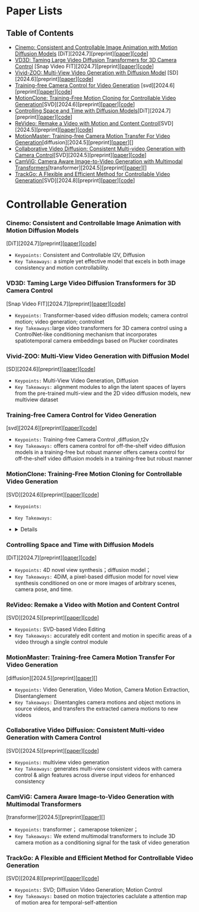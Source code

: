 # Paper Lists

## Table of Contents

- [Cinemo: Consistent and Controllable Image Animation with Motion Diffusion Models](#cinemo-consistent-and-controllable-image-animation-with-motion-diffusion-models)    [DiT][2024.7][preprint]\[[paper](https://arxiv.org/pdf/2407.07860)\]\[[code](https://4d-diffusion.github.io)\]
- [VD3D: Taming Large Video Diffusion Transformers for 3D Camera Control](#vd3d-taming-large-video-diffusion-transformers-for-3d-camera-control)    [Snap Video FIT][2024.7][preprint]\[[paper](https://arxiv.org/pdf/2407.12781)\]\[[code](https://snap-research.github.io/vd3d/index.html)\]
- [Vivid-ZOO: Multi-View Video Generation with Diffusion Model](#vivid-zoo-multi-view-video-generation-with-diffusion-model)    [SD][2024.6][preprint]\[[paper](https://arxiv.org/pdf/2406.08659)\]\[[code](https://github.com/hi-zhengcheng/vividzoo)\]
- [Training-free Camera Control for Video Generation](#training-free-camera-control-for-video-generation)    [svd][2024.6][preprint]\[[paper](https://arxiv.org/pdf/2406.10126)\]\[[code](https://lifedecoder.github.io/CamTrol/)\]
- [MotionClone: Training-Free Motion Cloning for Controllable Video Generation](#motionclone-training-free-motion-cloning-for-controllable-video-generation)[SVD][2024.6][preprint]\[[paper](https://arxiv.org/pdf/2406.05338)\]\[[code](https://github.com/Bujiazi/MotionClone)\]
- [Controlling Space and Time with Diffusion Models](#controlling-space-and-time-with-diffusion-models)[DiT][2024.7][preprint]\[[paper](https://arxiv.org/pdf/2407.07860)\]\[[code](https://4d-diffusion.github.io)\]
- [ReVideo: Remake a Video with Motion and Content Control](#revideo-remake-a-video-with-motion-and-content-control)[SVD][2024.5][preprint]\[[paper](https://arxiv.org/pdf/2405.13865)\][[code](https://github.com/MC-E/ReVideo)\]
- [MotionMaster: Training-free Camera Motion Transfer For Video Generation](#motionmaster-training-free-camera-motion-transfer-for-video-generation)[diffusion][2024.5][preprint]\[[paper](https://arxiv.org/pdf/2404.15789)\][]
- [Collaborative Video Diffusion: Consistent Multi-video Generation with Camera Control](#collaborative-video-diffusion-consistent-multi-video-generation-with-camera-control)[SVD][2024.5][preprint]\[[paper](https://collaborativevideodiffusion.github.io/assets/pdfs/paper.pdf)\]\[[code](https://collaborativevideodiffusion.github.io)\]
- [CamViG: Camera Aware Image-to-Video Generation with Multimodal Transformers](#camvig-camera-aware-image-to-video-generation-with-multimodal-transformers)[transformer][2024.5][preprint]\[[paper](https://arxiv.org/pdf/2405.13195)\][]
- [TrackGo: A Flexible and Efficient Method for Controllable Video Generation](#trackgo-a-flexible-and-efficient-method-for-controllable-video-generation)[SVD][2024.8][preprint]\[[paper](https://arxiv.org/pdf/2408.11475)\]\[[code](https://zhtjtcz.github.io/TrackGo-Page/#)\]


# Controllable Generation
### Cinemo: Consistent and Controllable Image Animation with Motion Diffusion Models
[DiT][2024.7][preprint]\[[paper](https://arxiv.org/pdf/2407.07860)\]\[[code](https://4d-diffusion.github.io)\]
- `Keypoints:` Consistent and Controllable I2V, Diffusion
- `Key Takeaways:` a simple yet effective model that excels in both image consistency and motion controllability.


### VD3D: Taming Large Video Diffusion Transformers for 3D Camera Control
[Snap Video FIT][2024.7][preprint]\[[paper](https://arxiv.org/pdf/2407.12781)\]\[[code](https://snap-research.github.io/vd3d/index.html)\]
- `Keypoints:`  Transformer-based video diffusion models; camera control motion; video generation; controlnet
- `Key Takeaways:`large video transformers for 3D camera control using a ControlNet-like conditioning mechanism that incorporates spatiotemporal camera embeddings based on Plucker coordinates



### Vivid-ZOO: Multi-View Video Generation with Diffusion Model
[SD][2024.6][preprint]\[[paper](https://arxiv.org/pdf/2406.08659)\]\[[code](https://github.com/hi-zhengcheng/vividzoo)\]
- `Keypoints:` Multi-View Video Generation, Diffusion
- `Key Takeaways:` alignment modules to align the latent spaces of layers from the pre-trained multi-view and the 2D video diffusion models, new multiview dataset



### Training-free Camera Control for Video Generation
[svd][2024.6][preprint]\[[paper](https://arxiv.org/pdf/2406.10126)\]\[[code](https://lifedecoder.github.io/CamTrol/)\]
- `Keypoints:` Training-free Camera Control ,diffusion,t2v
- `Key Takeaways:` offers camera control for off-the-shelf video diffusion models in a training-free but robust manner offers camera control for off-the-shelf video diffusion models in a training-free but robust manner



### MotionClone: Training-Free Motion Cloning for Controllable Video Generation
[SVD][2024.6][preprint]\[[paper](https://arxiv.org/pdf/2406.05338)\]\[[code](https://github.com/Bujiazi/MotionClone)\]
- `Keypoints:`
- `Key Takeaways:`
-   <details>
    <summary>Details</summary>

    - `Method:`
</details>


### Controlling Space and Time with Diffusion Models
[DiT][2024.7][preprint]\[[paper](https://arxiv.org/pdf/2407.07860)\]\[[code](https://4d-diffusion.github.io)\]
- `Keypoints:` 4D novel view synthesis；diffusion model；
- `Key Takeaways:` 4DiM, a pixel-based diffusion model for novel view synthesis conditioned on one or more images of arbitrary scenes, camera pose, and time.


### ReVideo: Remake a Video with Motion and Content Control 
[SVD][2024.5][preprint]\[[paper](https://arxiv.org/pdf/2405.13865)\][[code](https://github.com/MC-E/ReVideo)\]
- `Keypoints:` SVD-based Video Editing
- `Key Takeaways:` accurately edit content and motion in specific areas of a video through a single control module


### MotionMaster: Training-free Camera Motion Transfer For Video Generation
[diffusion][2024.5][preprint]\[[paper](https://arxiv.org/pdf/2404.15789)\][]
- `Keypoints:` Video Generation, Video Motion, Camera Motion Extraction, Disentanglement
- `Key Takeaways:` Disentangles camera motions and object motions in source videos, and transfers the extracted camera motions to new videos


### Collaborative Video Diffusion: Consistent Multi-video Generation with Camera Control 
[SVD][2024.5][preprint]\[[paper](https://collaborativevideodiffusion.github.io/assets/pdfs/paper.pdf)\]\[[code](https://collaborativevideodiffusion.github.io)\]
- `Keypoints:` multiview video generation
- `Key Takeaways:` generates multi-view consistent videos with camera control & align features across diverse input videos for enhanced consistency



### CamViG: Camera Aware Image-to-Video Generation with Multimodal Transformers
[transformer][2024.5][preprint]\[[paper](https://arxiv.org/pdf/2405.13195)\][]
- `Keypoints:` transformer； camerapose tokenizer；
- `Key Takeaways:` We extend multimodal transformers to include 3D camera motion as a conditioning signal for the task of video generation


### TrackGo: A Flexible and Efficient Method for Controllable Video Generation
[SVD][2024.8][preprint]\[[paper](https://arxiv.org/pdf/2408.11475)\]\[[code](https://zhtjtcz.github.io/TrackGo-Page/#)\]
- `Keypoints:` SVD; Diffusion Video Generation; Motion Control 
- `Key Takeaways:` based on motion trajectories caclulate a attention map of motion area for temporal-self-attention




